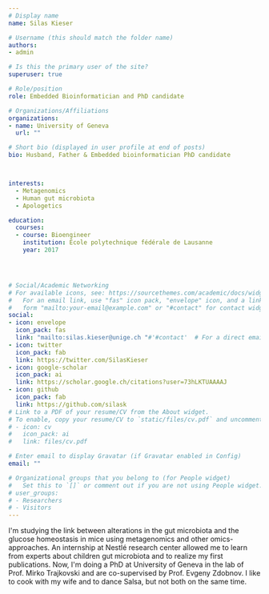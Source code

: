 ```yaml
---
# Display name
name: Silas Kieser

# Username (this should match the folder name)
authors:
- admin

# Is this the primary user of the site?
superuser: true

# Role/position
role: Embedded Bioinformatician and PhD candidate

# Organizations/Affiliations
organizations:
- name: University of Geneva
  url: ""

# Short bio (displayed in user profile at end of posts)
bio: Husband, Father & Embedded bioinformatician PhD candidate



interests:
  - Metagenomics
  - Human gut microbiota
  - Apologetics

education:
  courses:
  - course: Bioengineer
    institution: École polytechnique fédérale de Lausanne
    year: 2017




# Social/Academic Networking
# For available icons, see: https://sourcethemes.com/academic/docs/widgets/#icons
#   For an email link, use "fas" icon pack, "envelope" icon, and a link in the
#   form "mailto:your-email@example.com" or "#contact" for contact widget.
social:
- icon: envelope
  icon_pack: fas
  link: "mailto:silas.kieser@unige.ch "#'#contact'  # For a direct email link, use "mailto:test@example.org".
- icon: twitter
  icon_pack: fab
  link: https://twitter.com/SilasKieser
- icon: google-scholar
  icon_pack: ai
  link: https://scholar.google.ch/citations?user=73hLKTUAAAAJ
- icon: github
  icon_pack: fab
  link: https://github.com/silask
# Link to a PDF of your resume/CV from the About widget.
# To enable, copy your resume/CV to `static/files/cv.pdf` and uncomment the lines below.  
# - icon: cv
#   icon_pack: ai
#   link: files/cv.pdf

# Enter email to display Gravatar (if Gravatar enabled in Config)
email: ""

# Organizational groups that you belong to (for People widget)
#   Set this to `[]` or comment out if you are not using People widget.  
# user_groups:
# - Researchers
# - Visitors
---
```


I'm studying the link between alterations in the gut microbiota and the glucose homeostasis in mice using metagenomics and other omics-approaches.
An internship at Nestlé research center allowed me to learn from experts about children gut microbiota and to realize my first publications.
Now, I'm doing a PhD at University of Geneva in the lab of Prof. Mirko Trajkovski and are co-supervised by Prof. Evgeny Zdobnov.
I like to cook with my wife and to dance Salsa, but not both on the same time.

